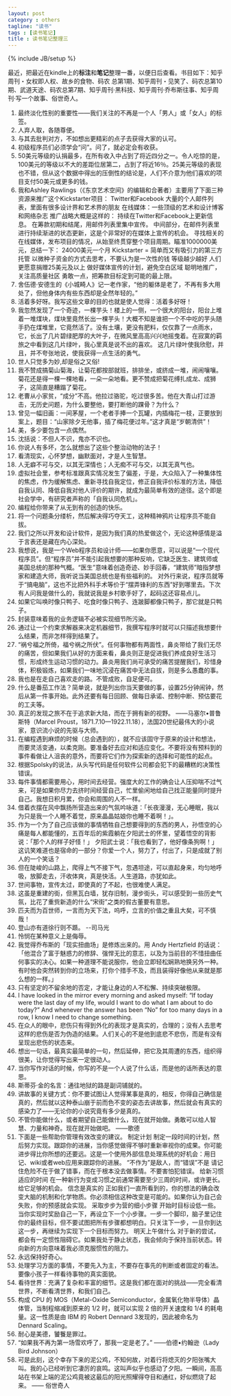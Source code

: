 ```yaml
---
layout: post
category : others
tagline: "读书"
tags : [读书笔记]
title : 读书笔记整理三
---
```

{% include JB/setup %}


最近，把最近在kindle上的**标注**和**笔记**整理一番，以便日后查看。书目如下：知乎周刊・女权即人权、故乡的食物、码农 总第1期、知乎周刊・见笑了、码农总第10期、武道天途、码农总第7期、知乎周刊·黑科技、知乎周刊·乔布斯往事、知乎周刊·写一个故事、俗世奇人。

1. 最终淡化性别的重要性——我们关注的不再是一个人「男人」或「女人」的标签。
2. 人弃人取，各随尊便。
3. 与其去批判对方，不如想出更精彩的点子去获得大家的认可。
4. 初级程序员们必须学会“问”。问了，就必定会有收获。
5. 50美元等级的认捐最多，在所有收入中占到了将近四分之一。令人吃惊的是，100美元的等级以不大的差距位居第二，占到了将近16％。25美元等级的表现也不错，但从这个数据中得出的压倒性的结论是，人们不介意为他们喜欢的项目支付50美元或更多的钱。
6. 我和Ashley Rawlings（《东京艺术空间》的编辑和合著者）主要用了下面三种资源来推广这个Kickstarter项目： Twitter和Facebook 大量的个人邮件列表，里面有很多设计界和艺术界的朋友 在线媒体：一些顶级的艺术和设计博客和网络杂志 推广战略大概是这样的： 持续在Twitter和Facebook上更新信息。 在筹款初期和结尾，用邮件列表里集中宣传。 中间部分，在邮件列表里进行持续渐进的状态更新，这是个非常好的在媒体上宣传的机会。 寻找相关的在线媒体，发布项目的情况，从始至终贯穿整个项目周期。瞄准1000000美元，总结一下： 24000美元一个月 Kickstarter = 简单而又有吸引力的第三方托管 以微种子资金的方式去思考，不要认为是一次性的钱 等级越少越好 人们更愿意捐赠25美元及以上 做好媒体宣传的计划，避免空白区域 聪明地推广，关注高质量社区 勇敢一点，把筹款目标定到可能的最上限。
7. 舍伍德·安德生的《小城畸人》记一老作家，“他的躯体是老了，不再有多大用处了，但他身体内有些东西却是全然年轻的。”
8. 活着多好呀。我写这些文章的目的也就是使人觉得：活着多好呀！
9. 我忽然发现了一个奇迹，一棵芋头！楼上的一侧，一个很大的阳台，阳台上堆着一堆煤块，煤块里竟然长出一棵芋头！大概不知是谁把一个不中吃的芋头随手扔在煤堆里，它竟然活了。没有土壤，更没有肥料，仅仅靠了一点雨水，它，长出了几片碧绿肥厚的大叶子，在微风里高高兴兴地摇曳着。在寂寞的羁旅之中看到这几片绿叶，我心里真是说不出的喜欢。 这几片绿叶使我欣慰，并且，并不夸张地说，使我获得一点生活的勇气。
10. 世人只觉多为妙,却是俗之又俗!
11. 我不赞成搞菊山菊海，让菊花都按部就班，排排坐，或挤成一堆，闹闹嚷嚷。菊花还是得一棵一棵地看，一朵一朵地看。更不赞成把菊花缚扎成龙、成狮子，这简直是糟蹋了菊花。
12. 老曹从小家贫，“成分”不高。他拉过骆驼，吃过很多苦。他在大青山打过游击，无历史问题，为什么要整他，要打断他的踝骨？为什么？
13. 曾见一幅旧画：一间茅屋，一个老者手捧一个瓦罐，内插梅花一枝，正要放到案上，题目：“山家除夕无他事，插了梅花便过年。”这才真是“岁朝清供”！
14. 美，多少要包含一点偶然。
15. 沈括说：不但人不识，鬼亦不识也。
16. 你说人有多坏，怎么就想出了这些个整治动物的法子！
17. 看清现实，心怀梦想，幽默面对，才是人生智慧。
18. 人无癖不可与交，以其无深情也；人无痴不可与交，以其无真气也。
19. 虚拟社会里，参考标准跟真实情况发生了偏差，于是，大众陷入了一种集体性的焦虑，作为缓解焦虑、重新寻找自我定位，修正自我评价标准的方法，降低自我认同、降低自我对他人评价的期许，就成为最简单有效的途径。这个即是社会学中，有研究者声称的「自我认同危机」。
20. 编程给你带来了从无到有的创造的快乐。
21. 将一个问题条分缕析，然后解决得巧夺天工，这种精神鸦片让程序员不能自拔。
22. 我们之所以开发和设计软件，是因为我们真的热爱做这个，无论这种感情是溢于言表还是藏在内心深处。
23. 我想说，我是一个Web程序员和设计师——如果你愿意，可以说是“一个现代程序员”。但“程序员”并不能引起我想要的那种反响，它缺乏医生、建筑师或美国总统的那种气概。“医生”意味着创造奇迹、妙手回春，“建筑师”暗指梦想家和建造大师，我听说当美国总统也是有些福利的。 对外行来说，程序员就等于“搞电脑”，这也不比把外科手术等价于“摆弄锋利的东西”好到哪里去。下次有人问我是做什么的，我就说我是乡村歌手好了，起码这还容易点儿。
24. 如果它叫唤时像只鸭子、吃食时像只鸭子、连跛脚都像只鸭子，那它就是只鸭子。
25. 封装意味着我的业务逻辑不必被实现细节所污染。
26. 通过让一个约束求解器来决定机器细节，我撰写程序时就可以只描述我想要什么结果，而非怎样得到结果了。
27. “祸兮福之所倚，福兮祸之所伏”。任何事物都有两面性，鼻炎带给了我们无尽的痛苦，但如果我们从好的方面来看，鼻炎则正是促进我们养成良好生活习惯，形成终生运动习惯的动力。鼻炎用我们尚可承受的痛苦提醒我们，珍惜身体，积极锻炼，如果我们一味地沉浸在痛苦中无法自拔，则是多么愚蠢的事。
28. 我也是在走自己喜欢走的路。不管成败，自足便可。
29. 什么是番茄工作法？简单说，就是列出你当天要做的事，设置25分钟闹钟，然后从第一件事开始。此外还要有每日回顾、做每日承诺、控制中断、预估要花的工夫等。
30. 真正的发现之旅不在于追求新大陆，而在于拥有新的视野。 ——马塞尔•普鲁斯特（Marcel Proust，1871.7.10—1922.11.18），法国20世纪最伟大的小说家，意识流小说的先驱与大师。
31. 在编程遇到麻烦的时候（总会遇到的），就不应该固守于原来的设计和想法，而要灵活变通，以柔克刚。要准备好去应对和适应变化。不要将没有预料到的事件看做让人沮丧的意外，而要将它们作为探索新的选择和可能性的起点。
32. 根据Spolsky的说法，从头写代码是任何软件公司都会犯下的最糟糕的决策性错误。
33. 每件事情都需要用心，用时间去经营。强度大的工作的确会让人压抑喘不过气来，可是如果你尽力去挤时间经营自己，忙里偷闲地给自己找正能量同时提升自己。我想日积月累，你会和周围的人不一样。
34. 借着衣摆在风中飘扬所营造出来的气氛吟咏道：「长夜漫漫，无心睡眠，我以为只是我一个人睡不着觉，原来晶晶姑娘你也睡不着啊！」。
35. 作为一个为了自己应该做的事情牺牲自己想要得到的东西的男人，孙悟空的心痛是每人都能懂的，五百年后的紫霞躺在夕阳武士的怀里，望着悟空的背影说：「那个人的样子好怪！」 夕阳武士说：「我也看到了，他好像条狗啊！」 这讥笑难道也是宿命的一部分？你爱一个人，努力了，付出了，只是成就了别人的一个笑话？
36. 但在陡峻的山路上，爬得上气不接下气，忽遇坦途，可以直起身来，均匀地呼吸，放脚走去，汗收体爽，真是快活。人生道路，亦犹如此。
37. 世间事物，宣传太过，即使真的了不起，也很难使人满足。
38. 这虽是重建的街，但黑瓦白墙，犹存旧制，漫步街头，可以感受到一些历史气氛，比花了重赀新造的什么“宋街”之类的假古董要有意思。
39. 匹夫而为百世师，一言而为天下法，呜呼，立言的价值之重且大矣，可不慎哉！
40. 登山亦有道徐行则不踬。 --司马光
41. 怜悯在某种意义上是侮辱。
42. 我觉得乔布斯的「现实扭曲场」是修炼出来的。用 Andy Hertzfield 的话说：「他混合了富于魅惑力的修辞、强悍无比的意志，以及为当前目的不惜扭曲任何事实的决心。如果一种道理不能说服你，他会立即轻松娴熟地换另外一种。有时他会突然转到你的立场来，打你个措手不及，而且装得好像他从来就是那么想的一样。」
43. 只有坚定的不留余地的否定，才能让身边的人不松懈、持续突破极限。
44. I have looked in the mirror every morning and asked myself: “If today were the last day of my life, would I want to do what I am about to do today?” And whenever the answer has been “No” for too many days in a row, I know I need to change something.
45. 在众人的眼中，悲伤只有得到外化的表现才是真实的，合理的；没有人去思考这样的悲伤是否为伪造的结果。人们关心的不是他到底悲不悲伤，而是有没有呈现出悲伤的状态来。
46. 想出一句话，最真实最简单的一句，然后延伸，把它及其周遭的东西，组织得很美，让你觉得写出来一定很动人。
47. 当你写作对话的时候，你写的不是一个人说了什么话，而是他的话所表达的意思。
48. 斯蒂芬·金的名言：通往地狱的路是副词铺就的。
49. 讲故事的关键方式：你不要试图让人觉得某事是真的，相反，你得自己确信是真的，然后就以这种泰山崩于前而色不变的姿态去讲故事，然后就会有真实的感染力了——无论你的小说究竟有多少是真的。
50. 不管你能做什么，或者期望自己能做什么，现在就开始做。勇敢可以给人智慧、力量和神奇。现在就开始做吧。 ——歌德
51. 下面是一些帮助你管理有效改变的建议。 制定计划 制定一段时间的计划，然后努力实现。跟踪你的进展，当你感觉做得不够时重新审视你的成果。你可能进步得比你所想的还要远。这是一个使用外部信息处理系统的好机会：用日记、wiki或者web应用来跟踪你的进展。 “不作为”是敌人，而“错误”不是 请记住危险不在于做了错事，而在于根本没去做事情。不要害怕犯错误。 给新习惯适应的时间 在一种新行为变成习惯之前通常需要至少三周的时间，或许更长。给它足够的机会。 信念是真实的 正如我们一直所看到的，你的想法的确会改变大脑的机制和化学物质。你必须相信这种改变是可能的。如果你认为自己会失败，你的预感就会实现。 采取步步为营的细小步骤 开始时目标设低一些。当你实现时奖励自己一下，再设立下一个小步骤。一步一个脚印，脑子里记住你的最终目标，但不要试图把所有步骤都想明白。只关注下一步，一旦你到达这一步，再继续为实现下一个目标而努力。 明天上午做什么 对于新的尝试，都会有一定惯性阻碍它。如果我处于静止状态，我会倾向于保持当前状态。转向新的方向意味着我必须克服惯性的阻力。
52. 永远保持好奇心。
53. 处理学习方面的事情，不要先入为主，不要存在事先的判断或者固定的看法。要像小孩子一样看待事物的真实面貌。
54. 看待世界：充满了复杂和丰富的细节。这是我们都在面对的挑战——完全看清世界，不断看清世界，和我们自己。
55. 构成 CPU 的 MOS（Metal-Oxide Semiconductor，金属氧化物半导体）晶体管，当制程缩减到原来的 1/2 时，就可以实现 2 倍的开关速度和 1/4 的耗电量。这一性质是由 IBM 的 Robert Dennard 3发现的，因此被命名为 Dennard Scaling。
56. 耐心是美德，饕餮是罪过。
57. “如果我不再为第一场雪欢呼了，那我一定是老了。” ——伯德•约翰逊（Lady Bird Johnson）
58. 可是此刻，这个幸存下来的泥公鸡，不知何故，对着行将熄灭的夕阳张嘴大叫。我的心已经听到它凄厉的哀鸣。这叫声似乎也感动了夕阳。一瞬间，高高站在书架上端的泥公鸡竟被这最后的阳光照耀得夺目和通红，好似燃烧了起来。 —— 俗世奇人